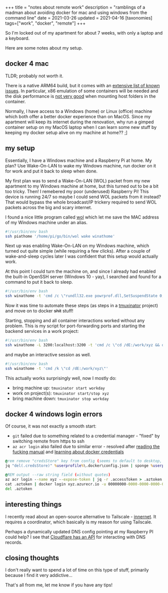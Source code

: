 +++
title = "notes about remote work"
description = "ramblings of a madman about avoiding docker for mac and using windows from the command line"
date = 2021-03-26
updated = 2021-04-16
[taxonomies]
tags=["work", "docker", "remote"]
+++
	
So I'm locked out of my apartment for about 7 weeks, with only a laptop and a
keyboard. 

Here are some notes about my setup.

## docker 4 mac

TLDR; probably not worth it.

There is a native ARM64 build, but it comes with an [extensive list of known
issues](https://docs.docker.com/docker-for-mac/apple-m1/#known-issues). In
particular, x86 emulation of some containers will be needed and the disk performance 
is [not very good](https://github.com/docker/for-mac/issues/1592) when mounting host
folders in the container.

Normally, I have access to a Windows (home) or Linux (office) machine which both offer
a better docker experience than on MacOS. Since my apartment will keep its internet during 
the renovation, why run a gimped container setup on my MacOS laptop when I can learn some 
new stuff by keeping my docker setup alive on my machine at home?? ;]

## my setup

Essentially, I have a Windows machine and a Raspberry Pi at home. My plan? Use Wake-On-LAN
to wake my Windows machine, run docker on it for work and put it back to sleep when done.

My first plan was to send a Wake-On-LAN (WOL) packet from my new apartment to my Windows
machine at home, but this turned out to be a bit too tricky. Then! I remebered my poor
(underused) Raspberry Pi! This device is running 24/7 so maybe I could send WOL packets
from it instead? That would bypass the whole broadcast/IP trickery required to send WOL
packets across the big and scary internet.

I found a nice little program called [wol](https://github.com/sabhiram/go-wol) which let
me save the MAC address of my Windows machine under an alias.

```bash
#!/usr/bin/env bash
ssh piathome '/home/pi/go/bin/wol wake winathome'
```

Next up was enabling Wake-On-LAN on my Windows machine, which turned out quite simple (while
requiring a few clicks). After a couple of wake-and-sleep cycles later I was confident that 
this setup would actually work.

At this point I could turn the machine on, and since I already had enabled the built-in OpenSSH 
server (Windows 10 - yay), I searched and found for a command to put it back to sleep.

```bash
#!/usr/bin/env bash
ssh winathome -t 'cmd /c \"rundll32.exe powrprof.dll,SetSuspendState 0,1,0\"'
```

Now it was time to automate these steps (as steps in a [tmuxinator](https://github.com/tmuxinator/tmuxinator)
project) and move on to docker ~~shit~~ stuff!

Starting, stopping and all container interactions worked without any problem. This is my script
for port-forwarding ports and starting the backend services in a work project:

```bash
#!/usr/bin/env bash
ssh winathome -L 3200:localhost:3200 -t 'cmd /c \"cd /dE:/work/xyz && docker-compose up\"'
```

and maybe an interactive session as well.

```bash
#!/usr/bin/env bash
ssh winathome -t 'cmd /k \"cd /dE:/work/xyz\"'
```

This actually works surprisingly well, now I mostly do:

- bring machine up: `tmuxinator start workday` 
- work on project(s): `tmuxinator start/stop xyz` 
- bring machine down: `tmuxinator stop workday`

## docker 4 windows login errors

Of course, it was not exactly a smooth start:

- `git` failed due to something related to a credential manager - "fixed" by switching remote from https to ssh
- `az acr login` also failed due to similar error - resolved after [reading the fucking manual](https://docs.microsoft.com/en-us/azure/container-registry/container-registry-authentication)
and [learning about docker credentials](https://www.projectatomic.io/blog/2016/03/docker-credentials-store/)

```cmd
@rem remove "credsStore" key from config (seems to default to desktop, which does not work with ssh session)
jq "del(.credsStore)" %userprofile%\.docker\config.json | sponge %userprofile%\.docker\config.json

@REM output --raw string field (without quotes)
az acr login --name xyz --expose-token | jq -r .accessToken > .aztoken
cat .aztoken | docker login xyz.azurecr.io -u 00000000-0000-0000-0000-000000000000 --password-stdin
del .aztoken
```

## interesting things

I recently read about an open-source alternative to Tailscale - [innernet](https://blog.tonari.no/introducing-innernet).
It requires a coordinator, which basically is my reason for using Tailscale. 

Perhaps a dynamically updated DNS config pointing at my Raspberry PI could help? I see that [Cloudflare has an API](https://api.cloudflare.com/#dns-records-for-a-zone-update-dns-record) for interacting with DNS records.

## closing thoughts

I don't really want to spend a lot of time on this type of stuff, primarily because I find it very addictive... 

That's all from me, let me know if you have any tips!

